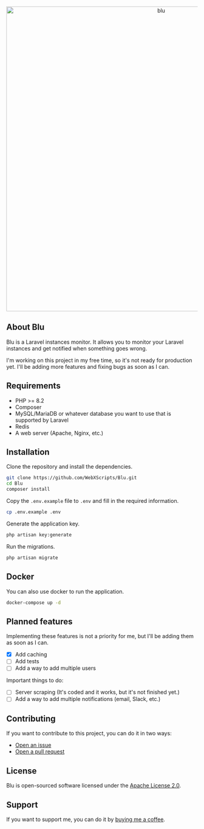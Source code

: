 
<br />

<p align="center">
<img src="https://i.imgur.com/hMiaXVR.png" width="800" alt="blu" title="blu" />
</p>

## About Blu

Blu is a Laravel instances monitor. It allows you to monitor your Laravel instances and get notified when something goes wrong.

I'm working on this project in my free time, so it's not ready for production yet. I'll be adding more features and fixing bugs as soon as I can.

## Requirements

- PHP >= 8.2
- Composer
- MySQL/MariaDB or whatever database you want to use that is supported by Laravel
- Redis
- A web server (Apache, Nginx, etc.)

## Installation
Clone the repository and install the dependencies.

```bash
git clone https://github.com/WebXScripts/Blu.git
cd Blu
composer install
```

Copy the `.env.example` file to `.env` and fill in the required information.

```bash
cp .env.example .env
```

Generate the application key.

```bash
php artisan key:generate
```

Run the migrations.

```bash
php artisan migrate
```

## Docker

You can also use docker to run the application.

```bash
docker-compose up -d
```

## Planned features

Implementing these features is not a priority for me, but I'll be adding them as soon as I can.

- [x] Add caching
- [ ] Add tests
- [ ] Add a way to add multiple users

Important things to do:

- [ ] Server scraping (It's coded and it works, but it's not finished yet.)
- [ ] Add a way to add multiple notifications (email, Slack, etc.)

## Contributing

If you want to contribute to this project, you can do it in two ways:

- [Open an issue](https://github.com/WebXScripts/Blu/issues/new)
- [Open a pull request](https://github.com/WebXScripts/Blu/compare)

## License

Blu is open-sourced software licensed under the [Apache License 2.0](https://github.com/WebXScripts/Blu/blob/1.0/LICENSE).

## Support

If you want to support me, you can do it by [buying me a coffee](https://www.buymeacoffee.com/webxscripts).
